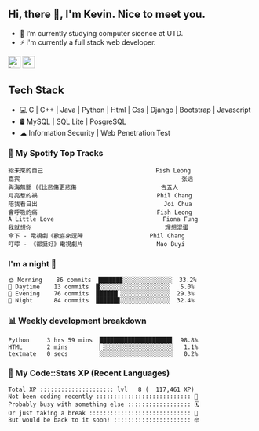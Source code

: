 ## Hi, there 👋, I'm Kevin. Nice to meet you.

- 🌱 I’m currently studying computer sicence at UTD.
- ⚡ I'm currently a full stack web developer.

<a href="https://www.linkedin.com/in/kevin12686/"><img alt="LinkedIn" src="https://img.shields.io/badge/linkedin%20-%230077B5.svg?&style=for-the-badge&logo=linkedin&logoColor=white" height=25></a>
<a href="https://www.instagram.com/kevin12686/"><img src="https://img.shields.io/badge/instagram-3f729b?&style=for-the-badge&logo=instagram&logoColor=white" height=25></a>

## Tech Stack

* 💻 C | C++ | Java | Python | Html | Css | Django | Bootstrap | Javascript
* 🛢️ MySQL | SQL Lite | PosgreSQL
* ☁ Information Security | Web Penetration Test

### 🎵 My Spotify Top Tracks

<!-- spotify start -->

```text
給未來的自己                                Fish Leong
嘉宾                                              张远
與海無關 (《比悲傷更悲傷                        告五人
月亮惹的禍                                  Phil Chang
陪我看日出                                    Joi Chua
會呼吸的痛                                  Fish Leong
A Little Love                               Fiona Fung
我就想你                                      理想混蛋
傘下 - 電視劇《歡喜來逗陣                   Phil Chang
叮嚀 - 《都挺好》電視劇片                     Mao Buyi
```

<!-- spotify end -->

### I'm a night 🦉

<!-- early_bird start -->

```text
🌞 Morning    86 commits  ██████▉░░░░░░░░░░░░░░  33.2%
🌆 Daytime    13 commits  █░░░░░░░░░░░░░░░░░░░░   5.0%
🌃 Evening    76 commits  ██████▏░░░░░░░░░░░░░░  29.3%
🌙 Night      84 commits  ██████▊░░░░░░░░░░░░░░  32.4%
```

<!-- early_bird end -->

### 📊 Weekly development breakdown

<!-- code_time start -->

```text
Python     3 hrs 59 mins  ████████████████████▋  98.8%
HTML       2 mins         ▏░░░░░░░░░░░░░░░░░░░░   1.1%
textmate   0 secs         ░░░░░░░░░░░░░░░░░░░░░   0.2%
```

<!-- code_time end -->

### 🧰 My Code::Stats XP (Recent Languages)

<!-- codestats start -->

```text
Total XP ::::::::::::::::::::: lvl   8 (  117,461 XP) 
Not been coding recently ::::::::::::::::::::::::::: 🙈
Probably busy with something else :::::::::::::::::: 🗓
Or just taking a break ::::::::::::::::::::::::::::: 🌴
But would be back to it soon! :::::::::::::::::::::: 🤓
```

<!-- codestats end -->
